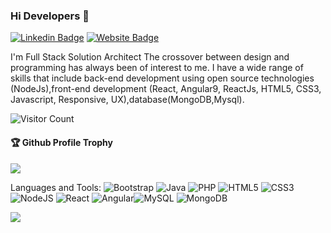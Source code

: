 ### Hi Developers 👋
[![Linkedin Badge](https://img.shields.io/badge/-Akhil-blue?style=flat-square&logo=Linkedin&logoColor=white&link=https://www.linkedin.com/mwlite/in/akhil-prakash-4a8403240/)](https://www.linkedin.com/mwlite/in/akhil-prakash-4a8403240/)
[![Website Badge](https://img.shields.io/badge/StackOverflow-Akhil-yellow)](https://stackoverflow.com/users/19657981/akhil)

I'm
Full Stack Solution Architect
The crossover between design and programming has always been of interest to me. I have a wide range of skills that include back-end development using open source technologies (NodeJs),front-end development (React, Angular9, ReactJs, HTML5, CSS3, Javascript, Responsive, UX),database(MongoDB,Mysql).


![Visitor Count](https://profile-counter.glitch.me/akhilprakashdeveloper/count.svg)

<div>
  <h4>🏆 Github Profile Trophy</h4>
  <a href="https://github.com/ryo-ma/github-profile-trophy">
    <img src="https://github-profile-trophy.vercel.app/?username=akhilprakashdeveloper&column=7"/>
  </a>
</div>

Languages and Tools: 
<img alt="Bootstrap" src="https://img.shields.io/badge/bootstrap-%23563D7C.svg?style=flat-square&logo=bootstrap&logoColor=white"/> <img alt="Java" src="https://img.shields.io/badge/java-%23ED8B00.svg?style=flat-square&logo=java&logoColor=white"/> <img alt="PHP" src="https://img.shields.io/badge/php-%23777BB4.svg?style=flat-square&logo=php&logoColor=white"/> <img alt="HTML5" src="https://img.shields.io/badge/html5-%23E34F26.svg?style=flat-square&logo=html5&logoColor=white"/> <img alt="CSS3" src="https://img.shields.io/badge/css3-%231572B6.svg?style=flat-square&logo=css3&logoColor=white"/> <img alt="NodeJS" src="https://img.shields.io/badge/node.js-%2343853D.svg?style=flat-square&logo=node-dot-js&logoColor=white"/> <img alt="React" src="https://img.shields.io/badge/react-%2320232a.svg?style=flat-square&logo=react&logoColor=%2361DAFB"/> <img alt="Angular" src="https://img.shields.io/badge/angular-%23DD0031.svg?flat-square&logo=angular&logoColor=white"/><img alt="MySQL" src="https://img.shields.io/badge/mysql-%2300f.svg?style=flat-square&logo=mysql&logoColor=white"/> <img alt="MongoDB" src ="https://img.shields.io/badge/MongoDB-%234ea94b.svg?style=flat-square&logo=mongodb&logoColor=white"/>

![](https://activity-graph.herokuapp.com/graph?username=akhilprakashdeveloper&theme=react-dark&area=true)
<!--
**Akhilprakashdeveloper/Akhilprakashdeveloper** is a ✨ _special_ ✨ repository because its `README.md` (this file) appears on your GitHub profile.

Here are some ideas to get you started:

- 🔭 I’m currently working on ...
- 🌱 I’m currently learning ...
- 👯 I’m looking to collaborate on ...
- 🤔 I’m looking for help with ...
- 💬 Ask me about ...
- 📫 How to reach me: ...
- 😄 Pronouns: ...
- ⚡ Fun fact: .....

-->

